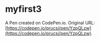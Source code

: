 # myfirst3

A Pen created on CodePen.io. Original URL: [https://codepen.io/prucsi/pen/YzpQLzw](https://codepen.io/prucsi/pen/YzpQLzw).


